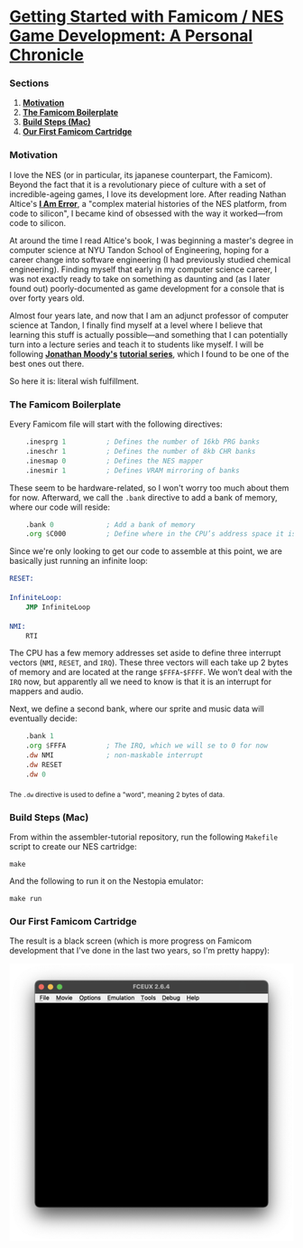 # [**Getting Started with Famicom / NES Game Development: A Personal Chronicle**](nes-tutorial.asm)

### Sections

1. [**Motivation**](#motivation)
2. [**The Famicom Boilerplate**](#the-famicom-boilerplate)
3. [**Build Steps (Mac)**](#build-steps-mac)
4. [**Our First Famicom Cartridge**](#our-first-famicom-cartridge)

### Motivation

I love the NES (or in particular, its japanese counterpart, the Famicom). Beyond the fact that it is a revolutionary piece of culture with a set of incredible-ageing games, I love its development lore. After reading Nathan Altice's [**I Am Error**](https://mitpress.mit.edu/books/i-am-error), a "complex material histories of the NES platform, from code to silicon", I became kind of obsessed with the way it worked—from code to silicon.

At around the time I read Altice's book, I was beginning a master's degree in computer science at NYU Tandon School of Engineering, hoping for a career change into software engineering (I had previously studied chemical engineering). Finding myself that early in my computer science career, I was not exactly ready to take on something as daunting and (as I later found out) poorly-documented as game development for a console that is over forty years old.

Almost four years late, and now that I am an adjunct professor of computer science at Tandon, I finally find myself at a level where I believe that learning this stuff is actually possible—and something that I can potentially turn into a lecture series and teach it to students like myself. I will be following [**Jonathan Moody's**](http://thevirtualmountain.com/) [**tutorial series**](http://thevirtualmountain.com/nes/2017/03/06/getting-started-with-nes-game-development.html), which I found to be one of the best ones out there.

So here it is: literal wish fulfillment.

### The Famicom Boilerplate

Every Famicom file will start with the following directives:

```asm
	.inesprg 1    		; Defines the number of 16kb PRG banks
	.ineschr 1    		; Defines the number of 8kb CHR banks
	.inesmap 0    		; Defines the NES mapper
	.inesmir 1    		; Defines VRAM mirroring of banks
```

These seem to be hardware-related, so I won't worry too much about them for now. Afterward, we call the `.bank` directive to add a bank of memory, where our code will reside:

```asm
	.bank 0				; Add a bank of memory
	.org $C000			; Define where in the CPU’s address space it is located
```

Since we're only looking to get our code to assemble at this point, we are basically just running an infinite loop:

```asm
RESET:

InfiniteLoop:
	JMP InfiniteLoop

NMI:
	RTI
```

The CPU has a few memory addresses set aside to define three interrupt vectors (`NMI`, `RESET`, and `IRQ`). These three vectors will each take up 2 bytes of memory and are located at the range `$FFFA`-`$FFFF`. We won’t deal with the `IRQ` now, but apparently all we need to know is that it is an interrupt for mappers and audio.

Next, we define a second bank, where our sprite and music data will eventually decide:

```asm
	.bank 1
	.org $FFFA			; The IRQ, which we will se to 0 for now
	.dw NMI				; non-maskable interrupt
	.dw RESET
	.dw 0
```

<sub>The `.dw` directive is used to define a "word", meaning 2 bytes of data.</sub>

### Build Steps (Mac)

From within the assembler-tutorial repository, run the following `Makefile` script to create our NES cartridge:

```commandline
make
```

And the following to run it on the Nestopia emulator:

```commandline
make run
```

### Our First Famicom Cartridge

The result is a black screen (which is more progress on Famicom development that I've done in the last two years, so I'm pretty happy):

![tutorial](assets/tutorial.png)